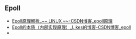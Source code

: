 ## Epoll

- [Epoll原理解析_~~ LINUX ~~-CSDN博客_epoll原理](https://blog.csdn.net/armlinuxww/article/details/92803381)
- [Epoll的本质（内部实现原理）_Likes的博客-CSDN博客_epoll](https://blog.csdn.net/songchuwang1868/article/details/89877739/?utm_medium=distribute.pc_relevant.none-task-blog-baidujs_baidulandingword-0&spm=1001.2101.3001.4242)
- 